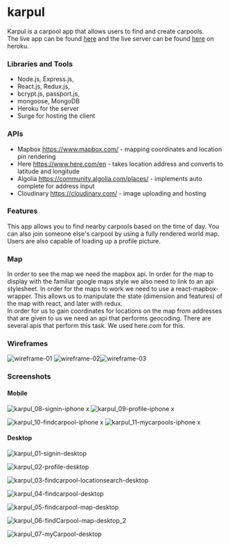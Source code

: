 # karpul

Karpul is a carpool app that allows users to find and create carpools.   
The live app can be found [here](http://karpul-client.surge.sh/) and the live server can be found [here](https://karpul-server.herokuapp.com/) on heroku.

### Libraries and Tools

- Node.js, Express.js,
- React.js, Redux.js,
- bcrypt.js, passport.js,
- mongoose, MongoDB
- Heroku for the server
- Surge for hosting the client

### APIs
- Mapbox https://www.mapbox.com/ - mapping coordinates and location pin rendering
- Here https://www.here.com/en - takes location address and converts to latitude and longitude
- Algolia https://community.algolia.com/places/ - implements auto complete for address input
- Cloudinary https://cloudinary.com/ - image uploading and hosting

### Features

This app allows you to find nearby carpools based on the time of day.
You can also join someone else's carpool by using a fully rendered world map.
Users are also capable of loading up a profile picture.

### Map

In order to see the map we need the mapbox api. In order for the map to display with the familiar google maps style we also need to link to an api stylesheet.
In order for the maps to work we need to use a react-mapbox-wrapper.
This allows us to manipulate the state (dimension and features) of the map with react, and later with redux.  
In order for us to gain coordinates for locations on the map from addresses that are given to us we need an api that performs geocoding. There are several apis that perform this task. We used here.com for this.

### Wireframes
![wireframe-01](https://user-images.githubusercontent.com/8137381/45229734-8eb8d700-b27b-11e8-9178-dce6bce10598.png)
![wireframe-02](https://user-images.githubusercontent.com/8137381/45229747-94aeb800-b27b-11e8-8d0b-116cb2cdaee1.png)![wireframe-03](https://user-images.githubusercontent.com/8137381/45229741-91b3c780-b27b-11e8-8594-8881d66cdef1.png)

### Screenshots

#### Mobile
![karpul_08-signin-iphone x](https://user-images.githubusercontent.com/8137381/45224840-d9345680-b26f-11e8-930f-4556e2e2723c.png)         ![karpul_09-profile-iphone x](https://user-images.githubusercontent.com/8137381/45224842-d9345680-b26f-11e8-955c-c2e10489b45f.png)

![karpul_10-findcarpool-iphone x](https://user-images.githubusercontent.com/8137381/45224844-d9cced00-b26f-11e8-8fd7-c05207b7880c.png)        ![karpul_11-mycarpools-iphone x](https://user-images.githubusercontent.com/8137381/45224846-da658380-b26f-11e8-8ab8-8face07562b5.png)

#### Desktop


![karpul_01-signin-desktop](https://user-images.githubusercontent.com/8137381/45224935-1a2c6b00-b270-11e8-9b6e-9cde1f67a20c.png)

![karpul_02-profile-desktop](https://user-images.githubusercontent.com/8137381/45224960-2ca6a480-b270-11e8-9b65-4cccbe878fce.png)

![karpul_03-findcarpool-locationsearch-desktop](https://user-images.githubusercontent.com/8137381/45224834-d76a9300-b26f-11e8-87ff-92ee4f1f4351.png)

![karpul_04-findcarpool-desktop](https://user-images.githubusercontent.com/8137381/45224835-d8032980-b26f-11e8-8520-268decc0464f.png)

![karpul_05-findcarpool-map-desktop](https://user-images.githubusercontent.com/8137381/45224836-d89bc000-b26f-11e8-9be3-aaade2b81d23.png)

![karpul_06-findCarpool-map-desktop_2](https://user-images.githubusercontent.com/8137381/45225010-51028100-b270-11e8-9d21-185f2b4172e6.png)

![karpul_07-myCarpool-desktop](https://user-images.githubusercontent.com/8137381/45225024-58298f00-b270-11e8-8ad4-3d2c8a079147.png)


